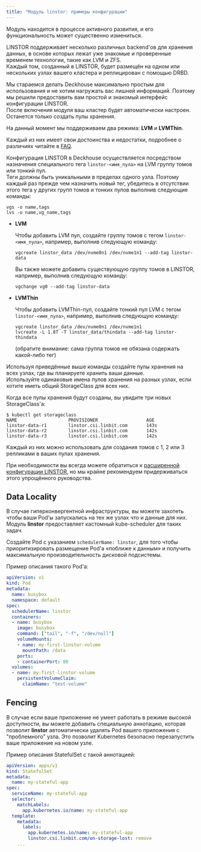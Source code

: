```yaml
---
title: "Модуль linstor: примеры конфигурации"
---
```


<div class="docs__information warning active">
Модуль находится в процессе активного развития, и его функциональность может существенно измениться.
</div>

LINSTOR поддерживает несколько различных backend'ов для хранения данных, в основе которых лежат уже знакомые и проверенные временем технологии, такие как LVM и ZFS.  
Каждый том, созданный в LINSTOR, будет размещён на одном или нескольких узлах вашего кластера и реплицирован с помощью DRBD.

Мы стараемся делать Deckhouse максимально простым для использования и не хотим нагружать вас лишней информаций. Поэтому мы решили предоставить вам простой и знакомый интерфейс конфигурации LINSTOR.  
После включения модуля ваш кластер будет автоматически настроен. Останется только создать пулы хранения.

На данный момент мы поддерживаем два режима: **LVM** и **LVMThin**.

Каждый из них имеет свои достоинства и недостатки, подробнее о различиях читайте в [FAQ](faq.html).

Конфигурация LINSTOR в Deckhouse осуществляется посредством назначения специального тега `linstor-<имя_пула>` на LVM группу томов или тонкий пул.  
Теги должны быть уникальными в пределах одного узла. Поэтому каждый раз прежде чем назначить новый тег, убедитесь в отсутствии этого тега у других групп томов и тонких пулов выполнив следующие команды:
```shell
vgs -o name,tags
lvs -o name,vg_name,tags
```

* **LVM**

  Чтобы добавить LVM пул, создайте группу томов с тегом `linstor-<имя_пула>`, например, выполнив следующую команду:

  ```
  vgcreate linstor_data /dev/nvme0n1 /dev/nvme1n1 --add-tag linstor-data
  ```

  Вы также можете добавить существующую группу томов в LINSTOR, например, выполнив следующую команду:

  ```shell
  vgchange vg0 --add-tag linstor-data
  ```

* **LVMThin**

  Чтобы добавить LVMThin-пул, создайте тонкий пул LVM с тегом `linstor-<имя_пула>`, например, выполнив следующую команду:

  ```shell
  vgcreate linstor_data /dev/nvme0n1 /dev/nvme1n1
  lvcreate -L 1.8T -T linstor_data/thindata --add-tag linstor-thindata
  ```

  (обратите внимание: сама группа томов не обязана содержать какой-либо тег)

Используя приведённые выше команды создайте пулы хранения на всех узлах, где вы планируете хранить ваши данные.  
Используйте одинаковые имена пулов хранения на разных узлах, если хотите иметь общий StorageClass для всех них.

Когда все пулы хранения будут созданы, вы увидите три новых StorageClass'а:

```console
$ kubectl get storageclass
NAME                   PROVISIONER                  AGE
linstor-data-r1        linstor.csi.linbit.com       143s
linstor-data-r2        linstor.csi.linbit.com       142s
linstor-data-r3        linstor.csi.linbit.com       142s
```

Каждый из них можно использовать для создания томов с 1, 2 или 3 репликами в ваших пулах хранения.

При необходимости вы всегда можете обратиться к [расширенной конфигурации LINSTOR](advanced_usage.html), но мы крайне рекомендуем придерживаться этого упрощённого руководства.

## Data Locality

В случае гиперконвергентной инфраструктуры, вы можете захотеть чтобы ваши Pod'ы запускались на тех же узлах что и данные для них. Модуль **linstor** предоставляет кастомный kube-scheduler для таких задач.

Создайте Pod с указанием `schedulerName: linstor`, для того чтобы приоритизировать размещение Pod'а «поближе к данным» и получить максимальную производительность дисковой подсистемы.

Пример описания такого Pod'а:

```yaml
apiVersion: v1
kind: Pod
metadata:
  name: busybox
  namespace: default
spec:
  schedulerName: linstor
  containers:
  - name: busybox
    image: busybox
    command: ["tail", "-f", "/dev/null"]
    volumeMounts:
    - name: my-first-linstor-volume
      mountPath: /data
    ports:
    - containerPort: 80
  volumes:
  - name: my-first-linstor-volume
    persistentVolumeClaim:
      claimName: "test-volume"
```

## Fencing

В случае если ваше приложение не умеет работать в режиме высокой доступности, вы можете добавить специальную аннотацию, которая позволит **linstor** автоматически удалять Pod вашего приложения с "проблемного" узла. Это позволит Kubernetes безопасно перезапустить ваше приложение на новом узле.

Пример описания StatefulSet с такой аннотацией:

```yaml
apiVersion: apps/v1
kind: StatefulSet
metadata:
  name: my-stateful-app
spec:
  serviceName: my-stateful-app
  selector:
    matchLabels:
      app.kubernetes.io/name: my-stateful-app
  template:
    metadata:
      labels:
        app.kubernetes.io/name: my-stateful-app
        linstor.csi.linbit.com/on-storage-lost: remove
    ...
```
